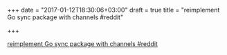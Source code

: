 +++
date = "2017-01-12T18:30:06+03:00"
draft = true
title = "reimplement Go sync package with channels  #reddit"

+++

<p><a href="https://t.co/49awZcw2Cu">reimplement Go sync package with channels  #reddit</a></p>
